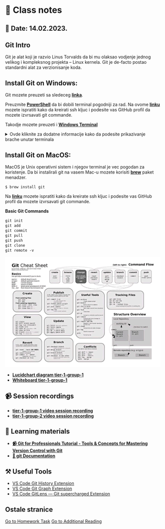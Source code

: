 #	📝 Class notes
## 	📅 Date: 14.02.2023.

## **Git Intro** 
Git je alat koji je razvio Linus Torvalds da bi mu olaksao vodjenje jednog velikog i kompleksnog projekta – Linux kernela. Git je de-facto postao standardni alat za verzionisanje koda. 
## **Install Git on Windows:**  
Git mozete preuzeti sa sledeceg [**linka**](https://git-scm.com/download/win).

Preuzmite [**PowerShell**](https://learn.microsoft.com/en-us/powershell/scripting/overview?view=powershell-7.3) da bi dobili terminal pogodniji za rad.
Na ovome [**linku**](https://www.youtube.com/watch?v=a-zX_qc2S-M&ab_channel=CameronMcKenzie) mozete ispratiti kako da kreirati ssh kljuc i podesite vas GitHub profil da mozete izvrsavati git commande.

Takodje mozete preuzeti i [**Windows Terminal**](https://apps.microsoft.com/store/detail/windows-terminal/9N0DX20HK701?hl=sr-cyrl-ba&gl=ba&rtc=1)

<details><summary>Ovde kliknite za dodatne informacije kako da podesite prikazivanje brache unutar terminala</summary>
<p>  

Evo par komandi da podesite PowerShell na najnoviju verziju PS 7 i da se prikazuje ime branch-a u kojem se trenutno nalazite dok radite sa Git-om. Pošto je ovdje glavni branch master, mora se preimenovati na main pa imate na kraju i tu komandu.

Komanda za upgrade ps 5.1 na najnoviju verziju ps7 - u PS mora imati administrator privilegije (run PS as administrator)
```ruby
iex "& { $(irm https://aka.ms/install-powershell.ps1) } -UseMSI"
```
Komande za prikaz main i drugih git branches - isto PS run as administrator
```ruby
> Import-Module posh-git -Scope AllUsers
> Add-PoshGitToProfile -AllHosts
```

Main branch se prikazuje kao master
```ruby
git branch -m master main
git status
```


</p>
</details>
 
## **Install Git on MacOS:**  
MacOS je Unix operativni sistem i njegov terminal je vec pogodan za koristenje. Da bi instalirali git na vasem Mac-u mozete korisiti [**brew**](https://brew.sh/) paket menadzer. 
```
$ brew install git
```

Na [**linku**](https://www.youtube.com/watch?v=nZYJKXXMvkM&ab_channel=TechPedia-HowtoTech) mozete ispratiti kako da kreirate ssh kljuc i podesite vas GitHub profil da mozete izvrsavati git commande.

**Basic Git Commands**
```
git init
git add
git commit 
git pull
git push 
git clone
git remote -v

```
  ![alt Git Cheat Sheet](/images/git-cheat-sheet.jpg)

- [**Lucidchart diagram tier-1-group-1**](files/lucidchart-week-1-tier-1.pdf)
- [**Whiteboard tier-1-group-1**](files/whiteboard-week-1-tier-1.pdf)

## 📹 Session recordings
- [**tier-1-group-1 video session recording**](https://youtu.be/jNPFe9vdRFI)  
- [**tier-1-group-2 video session recording**](https://youtu.be/FDOho51mkuE)

## 📖 Learning materials
- [**📹 Git for Professionals Tutorial - Tools & Concepts for Mastering Version Control with Git**](https://www.youtube.com/watch?v=Uszj_k0DGsg)
- [**📖 git Documentation**](https://git-scm.com/docs/git)  

## ⚒️ Useful Tools  
- [VS Code Git History Extension](https://marketplace.visualstudio.com/items?itemName=donjayamanne.githistory)
- [VS Code Git Graph Extension](https://marketplace.visualstudio.com/items?itemName=mhutchie.git-graph)
- [VS Code GitLens — Git supercharged Extension](https://marketplace.visualstudio.com/items?itemName=eamodio.gitlens)

## **Ostale stranice**
[Go to Homework Task](/february/week-1-140223/01-homework.md)
[Go to Additional Reading](/february/week-1-140223/02-additional-reading.md)
